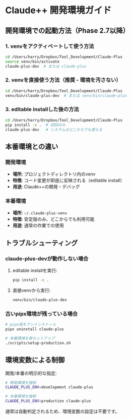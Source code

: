 # Claude++ 開発環境ガイド

## 開発環境での起動方法（Phase 2.7以降）

### 1. venvをアクティベートして使う方法
```bash
cd /Users/harry/Dropbox/Tool_Development/Claude-Plus
source venv/bin/activate
claude-plus-dev  # または claude-plus
```

### 2. venvを直接使う方法（推奨 - 環境を汚さない）
```bash
cd /Users/harry/Dropbox/Tool_Development/Claude-Plus
venv/bin/claude-plus-dev  # または venv/bin/claude-plus
```

### 3. editable installした後の方法
```bash
cd /Users/harry/Dropbox/Tool_Development/Claude-Plus
pip install -e .  # 初回のみ
claude-plus-dev   # システムのどこからでも使える
```

## 本番環境との違い

### 開発環境
- **場所**: プロジェクトディレクトリ内のvenv
- **特徴**: コード変更が即座に反映される（editable install）
- **用途**: Claude++の開発・デバッグ

### 本番環境  
- **場所**: `~/.claude-plus-venv`
- **特徴**: 安定版のみ、どこからでも利用可能
- **用途**: 通常の作業での使用

## トラブルシューティング

### claude-plus-devが動作しない場合
1. editable installを実行:
   ```bash
   pip install -e .
   ```

2. 直接venvから実行:
   ```bash
   venv/bin/claude-plus-dev
   ```

### 古いpipx環境が残っている場合
```bash
# pipx版をアンインストール
pipx uninstall claude-plus

# 本番環境を再セットアップ
./scripts/setup-production.sh
```

## 環境変数による制御

開発/本番の明示的な指定:
```bash
# 開発環境を強制
CLAUDE_PLUS_ENV=development claude-plus

# 本番環境を強制
CLAUDE_PLUS_ENV=production claude-plus
```

通常は自動判定されるため、環境変数の設定は不要です。